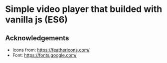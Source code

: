 # Simple video player that builded with vanilla js (ES6)

## Acknowledgements

* Icons from: https://feathericons.com/
* Font: https://fonts.google.com/